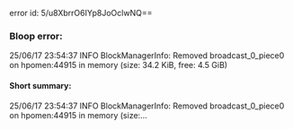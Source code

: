 error id: 5/u8XbrrO6IYp8JoOclwNQ==
### Bloop error:

25/06/17 23:54:37 INFO BlockManagerInfo: Removed broadcast_0_piece0 on hpomen:44915 in memory (size: 34.2 KiB, free: 4.5 GiB)
#### Short summary: 

25/06/17 23:54:37 INFO BlockManagerInfo: Removed broadcast_0_piece0 on hpomen:44915 in memory (size:...